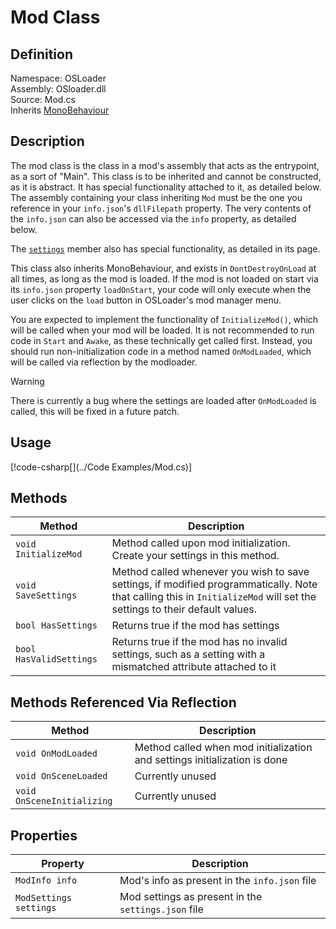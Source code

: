 # Mod Class

## Definition
Namespace: OSLoader  
Assembly: OSloader.dll  
Source: Mod.cs  
Inherits [MonoBehaviour](https://docs.unity3d.com/ScriptReference/MonoBehaviour.html)

## Description
The mod class is the class in a mod's assembly that acts as the entrypoint, as a sort of "Main". This class is to be inherited and cannot be constructed, as it is abstract. It has special functionality attached to it, as detailed below. The assembly containing your class inheriting `Mod` must be the one you reference in your `info.json`'s `dllFilepath` property. The very contents of the `info.json` can also be accessed via the `info` property, as detailed below.

The [`settings`]() member also has special functionality, as detailed in its page.

This class also inherits MonoBehaviour, and exists in `DontDestroyOnLoad` at all times, as long as the mod is loaded. If the mod is not loaded on start via its `info.json` property `loadOnStart`, your code will only execute when the user clicks on the `load` button in OSLoader's mod manager menu.

You are expected to implement the functionality of `InitializeMod()`, which will be called when your mod will be loaded. It is not recommended to run code in `Start` and `Awake`, as these technically get called first. Instead, you should run non-initialization code in a method named `OnModLoaded`, which will be called via reflection by the modloader.

> [!WARNING]
> There is currently a bug where the settings are loaded after `OnModLoaded` is called, this will be fixed in a future patch.

## Usage
[!code-csharp[](../Code Examples/Mod.cs)]

## Methods
Method | Description
-- | -
`void InitializeMod` | Method called upon mod initialization. Create your settings in this method.
`void SaveSettings` | Method called whenever you wish to save settings, if modified programmatically. Note that calling this in `InitializeMod` will set the settings to their default values.
`bool HasSettings` | Returns true if the mod has settings
`bool HasValidSettings` | Returns true if the mod has no invalid settings, such as a setting with a mismatched attribute attached to it

## Methods Referenced Via Reflection
Method | Description
-- | -
`void OnModLoaded` | Method called when mod initialization and settings initialization is done
`void OnSceneLoaded` | Currently unused
`void OnSceneInitializing` | Currently unused

## Properties
Property | Description
-- | -
`ModInfo info` | Mod's info as present in the `info.json` file
`ModSettings settings` | Mod settings as present in the `settings.json` file